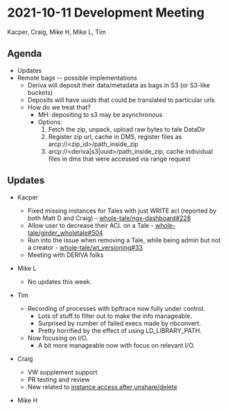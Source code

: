 2021-10-11 Development Meeting
===============================
Kacper, Craig, Mike H, Mike L, Tim

Agenda
------
* Updates
* Remote bags -- possible implementations
    * Deriva will deposit their data/metadata as bags in S3 (or S3-like buckets)
    * Deposits will have uuids that could be translated to particular urls
    * How do we treat that?
        * MH: depositing to s3 may be asynchronous
        * Options:
            1. Fetch the zip, unpack, upload raw bytes to tale DataDir
            2. Register zip url, cache in DMS, register files as arcp://<zip_id>/path_inside_zip
            3. arcp://<deriva|s3|uuid>/path_inside_zip, cache individual files in dms that were accessed via range request


Updates
-------
* Kacper
    * Fixed missing instances for Tales with just WRITE acl (reported by both Matt D and Craig) - [whole-tale/ngx-dashboard#228](https://github.com/whole-tale/ngx-dashboard/pull/228)
    * Allow user to decrease their ACL on a Tale - [whole-tale/girder_wholetale#504](https://github.com/whole-tale/girder_wholetale/pull/504)
    * Run into the issue when removing a Tale, while being admin but not a creator - [whole-tale/wt_versioning#33](https://github.com/whole-tale/wt_versioning/pull/33)
    * Meeting with DERIVA folks

* Mike L
    * No updates this week.

* Tim
    * Recording of processes with bpftrace now fully under control.
        * Lots of stuff to filter out to make the info manageable.
        * Surprised by number of failed execs made by nbconvert.
        * Pretty horrified by the effect of using LD_LIBRARY_PATH.
    * Now focusing on I/O.
        * A bit more manageable now with focus on relevant I/O.

* Craig
    * VW supplement support
    * PR testing and review
    * New related to [instance access after unshare/delete](https://github.com/whole-tale/girder_wholetale/issues/505)

* Mike H
